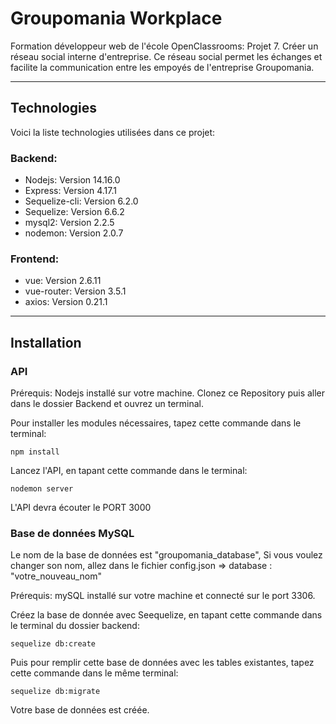 # Groupomania Workplace

Formation développeur web de l'école OpenClassrooms: Projet 7. Créer un réseau social interne d'entreprise. Ce réseau social permet les échanges et facilite la communication entre les empoyés de l'entreprise Groupomania.
___
## Technologies

Voici la liste technologies utilisées dans ce projet:

### Backend:

* Nodejs: Version 14.16.0
* Express: Version 4.17.1
* Sequelize-cli: Version 6.2.0
* Sequelize: Version 6.6.2
* mysql2: Version 2.2.5
* nodemon: Version 2.0.7

### Frontend:

* vue: Version 2.6.11
* vue-router: Version 3.5.1
* axios: Version 0.21.1
___
## Installation

### API

Prérequis: Nodejs installé sur votre machine.
Clonez ce Repository puis aller dans le dossier Backend et ouvrez un terminal. 

Pour installer les modules nécessaires, tapez cette commande dans le terminal:
```
npm install
```
Lancez l'API, en tapant cette commande dans le terminal: 
```
nodemon server
```

L'API devra écouter le PORT 3000 

### Base de données MySQL

Le nom de la base de données est "groupomania_database", 
Si vous voulez changer son nom, allez dans le fichier config.json => database : "votre_nouveau_nom"

Prérequis: mySQL installé sur votre machine et connecté sur le port 3306.

Créez la base de donnée avec Seequelize, en tapant cette commande dans le terminal du dossier backend:

```
sequelize db:create
```
Puis pour remplir cette base de données avec les tables existantes, tapez cette commande dans le même terminal:

```
sequelize db:migrate
```
Votre base de données est créée. 
